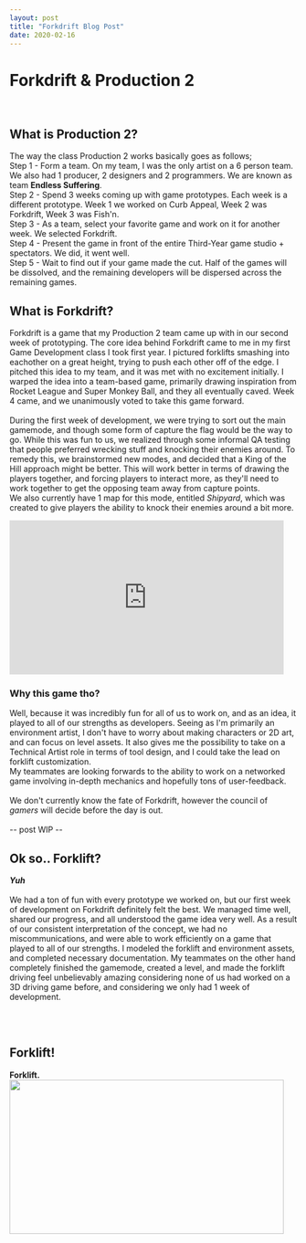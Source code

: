 ```yaml
---
layout: post
title: "Forkdrift Blog Post"
date: 2020-02-16
---
```


Forkdrift & Production 2
===============
<br/>

## What is Production 2?
The way the class Production 2 works basically goes as follows;<br/>
Step 1 - Form a team. On my team, I was the only artist on a 6 person team. We also had 1 producer, 2 designers and 2 programmers. We are known as team **Endless Suffering**.<br/>
Step 2 - Spend 3 weeks coming up with game prototypes. Each week is a different prototype. Week 1 we worked on Curb Appeal, Week 2 was Forkdrift, Week 3 was Fish'n.<br/>
Step 3 - As a team, select your favorite game and work on it for another week. We selected Forkdrift.<br/>
Step 4 - Present the game in front of the entire Third-Year game studio + spectators. We did, it went well.<br/>
Step 5 - Wait to find out if your game made the cut. Half of the games will be dissolved, and the remaining developers will be dispersed across the remaining games.<br/>

## What is Forkdrift?
Forkdrift is a game that my Production 2 team came up with in our second week of prototyping. The core idea behind Forkdrift came to me in my first Game Development class I took first year. 
I pictured forklifts smashing into eachother on a great height, trying to push each other off of the edge. I pitched this idea to my team, and it was met with no excitement initially. 
I warped the idea into a team-based game, primarily drawing inspiration from Rocket League and Super Monkey Ball, and they all eventually caved. Week 4 came, and we unanimously voted to take this game forward.<br/>
<br/>
During the first week of development, we were trying to sort out the main gamemode, and though some form of capture the flag would be the way to go. 
While this was fun to us, we realized through some informal QA testing that people preferred wrecking stuff and knocking their enemies around. 
To remedy this, we brainstormed new modes, and decided that a King of the Hill approach might be better. This will work better in terms of drawing the players together, 
and forcing players to interact more, as they'll need to work together to get the opposing team away from capture points.<br/>
We also currently have 1 map for this mode, entitled *Shipyard*, which was created to give players the ability to knock their enemies around a bit more.<br/>
<iframe src="https://giphy.com/embed/lTRwtSfRfA3bz0So5P" width="480" height="270" frameBorder="0" class="giphy-embed" allowFullScreen></iframe><br/>

### Why this game tho?
Well, because it was incredibly fun for all of us to work on, and as an idea, it played to all of our strengths as developers. 
Seeing as I'm primarily an environment artist, I don't have to worry about making characters or 2D art, and can focus on level assets. 
It also gives me the possibility to take on a Technical Artist role in terms of tool design, and I could take the lead on forklift customization.<br/>
My teammates are looking forwards to the ability to work on a networked game involving in-depth mechanics and hopefully tons of user-feedback.<br/>
<br/>
We don't currently know the fate of Forkdrift, however the council of *gamers* will decide before the day is out.<br/>
<br/>
-- post WIP -- <br/>

## Ok so.. Forklift?

***Yuh***
<br/><br/>
We had a ton of fun with every prototype we worked on, but our first week of development on Forkdrift definitely felt the best. We managed time well, shared our progress, and all understood the game idea very well. 
As a result of our consistent interpretation of the concept, we had no miscommunications, and were able to work efficiently on a game that played to all of our strengths. 
I modeled the forklift and environment assets, and completed necessary documentation. My teammates on the other hand completely finished the gamemode, 
created a level, and made the forklift driving feel unbelievably amazing considering none of us had worked on a 3D driving game before, and considering we only had 1 week of development.  

<br/><br/>

## Forklift!

**Forklift.**<br/>
<img src="https://i.giphy.com/media/W1fmSx8nPhaqVz9iVD/giphy.webp" width="480" height="270" /><br/><br/>

<br/> 

